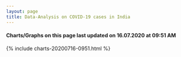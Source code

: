 ```yaml
---
layout: page
title: Data-Analysis on COVID-19 cases in India
---
```

#### Charts/Graphs on this page last updated on 16.07.2020 at 09:51 AM
{% include charts-20200716-0951.html %}